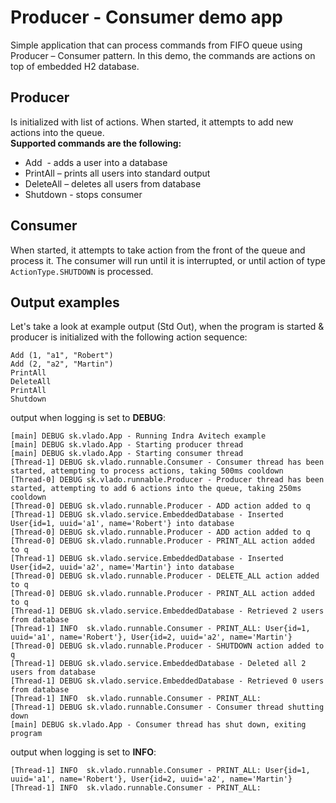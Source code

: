 # Producer - Consumer demo app
Simple application that can process commands from FIFO queue using Producer –
Consumer pattern. In this demo, the commands are actions on top of embedded H2 database.

## Producer
Is initialized with list of actions. When started, it attempts to add new actions into the queue.<br>
**Supported commands are the following:**
- Add  - adds a user into a database
- PrintAll – prints all users into standard output
- DeleteAll – deletes all users from database
- Shutdown - stops consumer
  
## Consumer
When started, it attempts to take action from the front of the queue and process it. The consumer will run until it is interrupted, or until action of type `ActionType.SHUTDOWN` is processed.

## Output examples
Let's take a look at example output (Std Out), when the program is started & producer is initialized with the following action sequence:
```
Add (1, "a1", "Robert")
Add (2, "a2", "Martin")
PrintAll
DeleteAll
PrintAll
Shutdown
```
output when logging is set to **DEBUG**:
```
[main] DEBUG sk.vlado.App - Running Indra Avitech example
[main] DEBUG sk.vlado.App - Starting producer thread
[main] DEBUG sk.vlado.App - Starting consumer thread
[Thread-1] DEBUG sk.vlado.runnable.Consumer - Consumer thread has been started, attempting to process actions, taking 500ms cooldown
[Thread-0] DEBUG sk.vlado.runnable.Producer - Producer thread has been started, attempting to add 6 actions into the queue, taking 250ms cooldown
[Thread-0] DEBUG sk.vlado.runnable.Producer - ADD action added to q
[Thread-1] DEBUG sk.vlado.service.EmbeddedDatabase - Inserted User{id=1, uuid='a1', name='Robert'} into database
[Thread-0] DEBUG sk.vlado.runnable.Producer - ADD action added to q
[Thread-0] DEBUG sk.vlado.runnable.Producer - PRINT_ALL action added to q
[Thread-1] DEBUG sk.vlado.service.EmbeddedDatabase - Inserted User{id=2, uuid='a2', name='Martin'} into database
[Thread-0] DEBUG sk.vlado.runnable.Producer - DELETE_ALL action added to q
[Thread-0] DEBUG sk.vlado.runnable.Producer - PRINT_ALL action added to q
[Thread-1] DEBUG sk.vlado.service.EmbeddedDatabase - Retrieved 2 users from database
[Thread-1] INFO  sk.vlado.runnable.Consumer - PRINT_ALL: User{id=1, uuid='a1', name='Robert'}, User{id=2, uuid='a2', name='Martin'}
[Thread-0] DEBUG sk.vlado.runnable.Producer - SHUTDOWN action added to q
[Thread-1] DEBUG sk.vlado.service.EmbeddedDatabase - Deleted all 2 users from database
[Thread-1] DEBUG sk.vlado.service.EmbeddedDatabase - Retrieved 0 users from database
[Thread-1] INFO  sk.vlado.runnable.Consumer - PRINT_ALL:
[Thread-1] DEBUG sk.vlado.runnable.Consumer - Consumer thread shutting down
[main] DEBUG sk.vlado.App - Consumer thread has shut down, exiting program
```
output when logging is set to **INFO**:
```
[Thread-1] INFO  sk.vlado.runnable.Consumer - PRINT_ALL: User{id=1, uuid='a1', name='Robert'}, User{id=2, uuid='a2', name='Martin'}
[Thread-1] INFO  sk.vlado.runnable.Consumer - PRINT_ALL:
```
  
